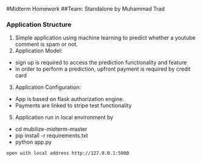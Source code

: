 #Midterm Homework
##Team: Standalone by Muhammad Trad

### Application Structure
1. Simple application using machine learning to predict whether a youtube comment is spam or not.
2. Application Model: 
- sign up is required to access the prediction functionality and feature
- in order to perform a prediction, upfront payment is required by credit card
3. Application Configuration:
- App is based on flask authorization engine. 
- Payments are linked to stripe test functionality
5. Application run in local environment by 
- cd mubilize-midterm-master
- pip install -r requirements.txt
- python app.py
```
open with local address http://127.0.0.1:5000
